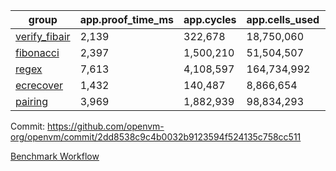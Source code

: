 | group | app.proof_time_ms | app.cycles | app.cells_used | leaf.proof_time_ms | leaf.cycles | leaf.cells_used |
| -- | -- | -- | -- | -- | -- | -- |
| [verify_fibair](https://github.com/openvm-org/openvm/blob/benchmark-results/benchmarks-pr/2009/verify_fibair-2dd8538c9c4b0032b9123594f524135c758cc511.md) | 2,139 |  322,678 |  18,750,060 |- | - | - |
| [fibonacci](https://github.com/openvm-org/openvm/blob/benchmark-results/benchmarks-pr/2009/fibonacci-2dd8538c9c4b0032b9123594f524135c758cc511.md) | 2,397 |  1,500,210 |  51,504,507 |- | - | - |
| [regex](https://github.com/openvm-org/openvm/blob/benchmark-results/benchmarks-pr/2009/regex-2dd8538c9c4b0032b9123594f524135c758cc511.md) | 7,613 |  4,108,597 |  164,734,992 |- | - | - |
| [ecrecover](https://github.com/openvm-org/openvm/blob/benchmark-results/benchmarks-pr/2009/ecrecover-2dd8538c9c4b0032b9123594f524135c758cc511.md) | 1,432 |  140,487 |  8,866,654 |- | - | - |
| [pairing](https://github.com/openvm-org/openvm/blob/benchmark-results/benchmarks-pr/2009/pairing-2dd8538c9c4b0032b9123594f524135c758cc511.md) | 3,969 |  1,882,939 |  98,834,293 |- | - | - |


Commit: https://github.com/openvm-org/openvm/commit/2dd8538c9c4b0032b9123594f524135c758cc511

[Benchmark Workflow](https://github.com/openvm-org/openvm/actions/runs/17112006402)
